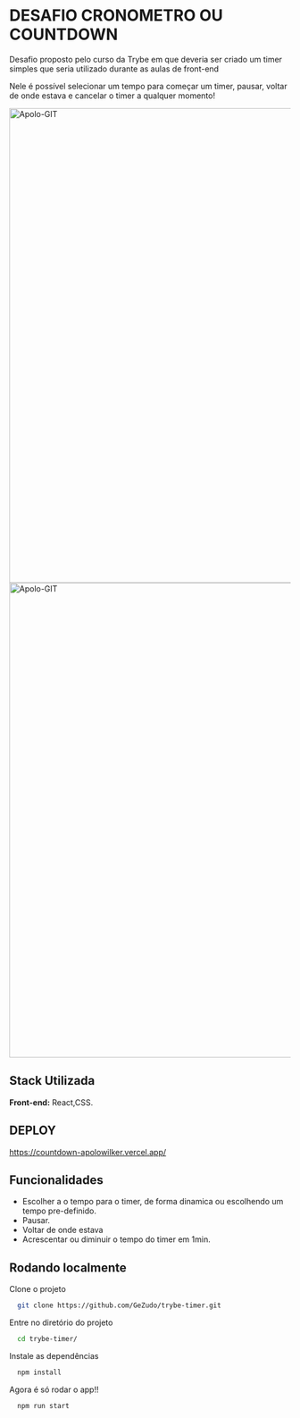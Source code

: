 # DESAFIO CRONOMETRO OU COUNTDOWN

Desafio proposto pelo curso da Trybe em que deveria ser criado um timer simples que seria utilizado durante as aulas de front-end

Nele é possível selecionar um tempo para começar um timer, pausar, voltar de onde estava e cancelar o timer a qualquer momento!


<img align="center" alt="Apolo-GIT"  width="850" src="https://user-images.githubusercontent.com/78989862/153687089-aaba6fb1-2af1-4b4e-8926-3d038782d70a.png">


<img align="center" alt="Apolo-GIT" width="850" src="https://user-images.githubusercontent.com/78989862/153687385-4e4ece4a-3f25-4e1c-8400-c61e7fd40037.png">

<!-- ![Screenshot from 2022-02-11 19-29-04](https://user-images.githubusercontent.com/78989862/153687089-aaba6fb1-2af1-4b4e-8926-3d038782d70a.png)

![Screenshot from 2022-02-11 19-29-18](https://user-images.githubusercontent.com/78989862/153687385-4e4ece4a-3f25-4e1c-8400-c61e7fd40037.png) -->




## Stack Utilizada

**Front-end:** React,CSS.

## DEPLOY

https://countdown-apolowilker.vercel.app/

## Funcionalidades

- Escolher a o tempo para o timer, de forma dinamica ou escolhendo um tempo pre-definido.
- Pausar.
- Voltar de onde estava
- Acrescentar ou diminuir o tempo do timer em 1min.


## Rodando localmente

Clone o projeto

```bash
  git clone https://github.com/GeZudo/trybe-timer.git
```

Entre no diretório do projeto

```bash
  cd trybe-timer/
```

Instale as dependências

```bash
  npm install
```

Agora é só rodar o app!!

```bash
  npm run start
```

